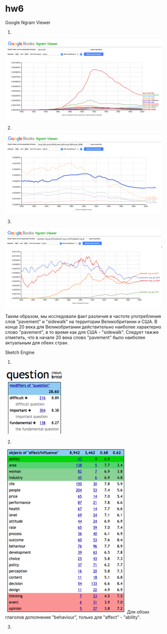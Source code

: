 # hw6

Google Ngram Viewer

1)

![](https://github.com/albinaprikhodina/hw6/blob/master/Снимок%20экрана%202018-04-09%20в%200.55.58.png)

2)

![](https://github.com/albinaprikhodina/hw6/blob/master/Снимок%20экрана%202018-04-09%20в%2010.49.46.png)

3)

![](https://github.com/albinaprikhodina/hw6/blob/master/Снимок%20экрана%202018-04-09%20в%2011.07.20.png)

 Таким образом, мы исследовали факт различия в частоте употребления слов "pavement" и "sidewalk" на территории Великобритании и США. В конце 20 века для Великобритании действительно наиболее характерно слово "pavement", в то время как для США - "sidewalk". Следует тажже отметить, что в начале 20 века слово "pavement" было наиболее актуальным для обеих стран. 


Sketch Engine

1)

![](https://github.com/albinaprikhodina/hw6/blob/master/Снимок%20экрана%202018-04-09%20в%2011.34.35.png)

2) 

![](https://github.com/albinaprikhodina/hw6/blob/master/Снимок%20экрана%202018-04-09%20в%2011.40.33.png)
Для обоих глаголов дополнение "behaviour", только для "affect" - "ability". 

3) 

